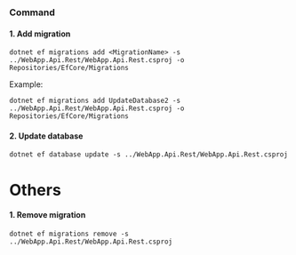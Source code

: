 ### Command
#### 1. Add migration
```
dotnet ef migrations add <MigrationName> -s ../WebApp.Api.Rest/WebApp.Api.Rest.csproj -o Repositories/EfCore/Migrations
```
Example:
```
dotnet ef migrations add UpdateDatabase2 -s ../WebApp.Api.Rest/WebApp.Api.Rest.csproj -o Repositories/EfCore/Migrations

```
#### 2. Update database
```
dotnet ef database update -s ../WebApp.Api.Rest/WebApp.Api.Rest.csproj
```

# Others
#### 1. Remove migration
```
dotnet ef migrations remove -s ../WebApp.Api.Rest/WebApp.Api.Rest.csproj
```

